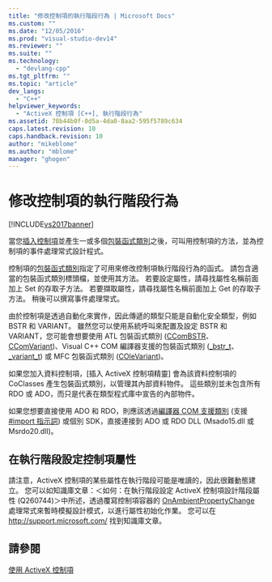 ```yaml
---
title: "修改控制項的執行階段行為 | Microsoft Docs"
ms.custom: ""
ms.date: "12/05/2016"
ms.prod: "visual-studio-dev14"
ms.reviewer: ""
ms.suite: ""
ms.technology: 
  - "devlang-cpp"
ms.tgt_pltfrm: ""
ms.topic: "article"
dev_langs: 
  - "C++"
helpviewer_keywords: 
  - "ActiveX 控制項 [C++], 執行階段行為"
ms.assetid: 78b44b0f-0d5a-4da0-8aa2-595f5789c634
caps.latest.revision: 10
caps.handback.revision: 10
author: "mikeblome"
ms.author: "mblome"
manager: "ghogen"
---
```

# 修改控制項的執行階段行為
[!INCLUDE[vs2017banner](../../assembler/inline/includes/vs2017banner.md)]

當您[插入控制項](../../data/ado-rdo/inserting-the-control-into-a-visual-cpp-application.md)並產生一或多個[包裝函式類別](../../data/ado-rdo/wrapper-classes.md)之後，可叫用控制項的方法，並為控制項的事件處理常式設計程式。  
  
 控制項的[包裝函式類別](../../data/ado-rdo/wrapper-classes.md)指定了可用來修改控制項執行階段行為的函式。 請包含適當的包裝函式類別標頭檔，並使用其方法。 若要設定屬性，請尋找屬性名稱前面加上 Set 的存取子方法。 若要擷取屬性，請尋找屬性名稱前面加上 Get 的存取子方法。 稍後可以撰寫事件處理常式。  
  
 由於控制項是透過自動化來實作，因此傳遞的類型只能是自動化安全類型，例如 BSTR 和 VARIANT。 雖然您可以使用系統呼叫來配置及設定 BSTR 和 VARIANT，您可能會想要使用 ATL 包裝函式類別 \([CComBSTR](../../atl/reference/ccombstr-class.md)、[CComVariant](../../atl/reference/ccomvariant-class.md)\)、Visual C\+\+ COM 編譯器支援的包裝函式類別 \([\_bstr\_t](../../cpp/bstr-t-class.md)、[\_variant\_t](../../cpp/variant-t-class.md)\) 或 MFC 包裝函式類別 \([COleVariant](../../mfc/reference/colevariant-class.md)\)。  
  
 如果您加入資料控制項，\[插入 ActiveX 控制項精靈\] 會為該資料控制項的 CoClasses 產生包裝函式類別，以管理其內部資料物件。 這些類別並未包含所有 RDO 或 ADO，而只是代表在類型程式庫中宣告的內部物件。  
  
 如果您想要直接使用 ADO 和 RDO，則應該透過[編譯器 COM 支援類別](../../cpp/compiler-com-support-classes.md) \(支援 [\#import 指示詞](../../preprocessor/preprocessor-directives.md)\) 或個別 SDK，直接連接到 ADO 或 RDO DLL \(Msado15.dll 或 Msrdo20.dll\)。  
  
## 在執行階段設定控制項屬性  
 請注意，ActiveX 控制項的某些屬性在執行階段可能是唯讀的，因此很難動態建立。 您可以如知識庫文章：＜如何：在執行階段設定 ActiveX 控制項設計階段屬性 \(Q260744\)＞中所述，透過覆寫控制項容器的 [OnAmbientPropertyChange](../Topic/COleControl::OnAmbientPropertyChange.md) 處理常式來暫時模擬設計模式，以進行屬性初始化作業。 您可以在 [http:\/\/support.microsoft.com\/](http://support.microsoft.com/) 找到知識庫文章。  
  
## 請參閱  
 [使用 ActiveX 控制項](../../data/ado-rdo/using-activex-controls.md)